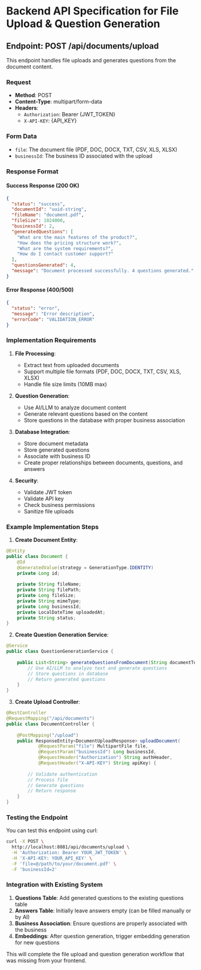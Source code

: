 # Backend API Specification for File Upload & Question Generation

## Endpoint: POST /api/documents/upload

This endpoint handles file uploads and generates questions from the document content.

### Request
- **Method**: POST
- **Content-Type**: multipart/form-data
- **Headers**:
  - `Authorization`: Bearer {JWT_TOKEN}
  - `X-API-KEY`: {API_KEY}

### Form Data
- `file`: The document file (PDF, DOC, DOCX, TXT, CSV, XLS, XLSX)
- `businessId`: The business ID associated with the upload

### Response Format

#### Success Response (200 OK)
```json
{
  "status": "success",
  "documentId": "uuid-string",
  "fileName": "document.pdf",
  "fileSize": 1024000,
  "businessId": 2,
  "generatedQuestions": [
    "What are the main features of the product?",
    "How does the pricing structure work?",
    "What are the system requirements?",
    "How do I contact customer support?"
  ],
  "questionsGenerated": 4,
  "message": "Document processed successfully. 4 questions generated."
}
```

#### Error Response (400/500)
```json
{
  "status": "error",
  "message": "Error description",
  "errorCode": "VALIDATION_ERROR"
}
```

### Implementation Requirements

1. **File Processing**:
   - Extract text from uploaded documents
   - Support multiple file formats (PDF, DOC, DOCX, TXT, CSV, XLS, XLSX)
   - Handle file size limits (10MB max)

2. **Question Generation**:
   - Use AI/LLM to analyze document content
   - Generate relevant questions based on the content
   - Store questions in the database with proper business association

3. **Database Integration**:
   - Store document metadata
   - Store generated questions
   - Associate with business ID
   - Create proper relationships between documents, questions, and answers

4. **Security**:
   - Validate JWT token
   - Validate API key
   - Check business permissions
   - Sanitize file uploads

### Example Implementation Steps

1. **Create Document Entity**:
```java
@Entity
public class Document {
    @Id
    @GeneratedValue(strategy = GenerationType.IDENTITY)
    private Long id;
    
    private String fileName;
    private String filePath;
    private Long fileSize;
    private String mimeType;
    private Long businessId;
    private LocalDateTime uploadedAt;
    private String status;
}
```

2. **Create Question Generation Service**:
```java
@Service
public class QuestionGenerationService {
    
    public List<String> generateQuestionsFromDocument(String documentText, Long businessId) {
        // Use AI/LLM to analyze text and generate questions
        // Store questions in database
        // Return generated questions
    }
}
```

3. **Create Upload Controller**:
```java
@RestController
@RequestMapping("/api/documents")
public class DocumentController {
    
    @PostMapping("/upload")
    public ResponseEntity<DocumentUploadResponse> uploadDocument(
            @RequestParam("file") MultipartFile file,
            @RequestParam("businessId") Long businessId,
            @RequestHeader("Authorization") String authHeader,
            @RequestHeader("X-API-KEY") String apiKey) {
        
        // Validate authentication
        // Process file
        // Generate questions
        // Return response
    }
}
```

### Testing the Endpoint

You can test this endpoint using curl:

```bash
curl -X POST \
  http://localhost:8081/api/documents/upload \
  -H 'Authorization: Bearer YOUR_JWT_TOKEN' \
  -H 'X-API-KEY: YOUR_API_KEY' \
  -F 'file=@/path/to/your/document.pdf' \
  -F 'businessId=2'
```

### Integration with Existing System

1. **Questions Table**: Add generated questions to the existing questions table
2. **Answers Table**: Initially leave answers empty (can be filled manually or by AI)
3. **Business Association**: Ensure questions are properly associated with the business
4. **Embeddings**: After question generation, trigger embedding generation for new questions

This will complete the file upload and question generation workflow that was missing from your frontend. 